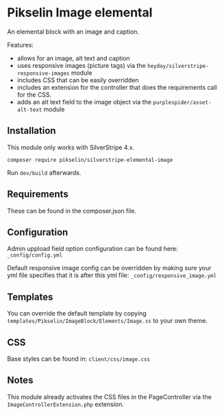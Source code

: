 # Pikselin Image elemental

An elemental block with an image and caption.

Features:
- allows for an image, alt text and caption
- uses responsive images (picture tags) via the `heyday/silverstripe-responsive-images` module
- includes CSS that can be easily overridden
- includes an extension for the controller that does the requirements call for the CSS.
- adds an alt text field to the image object via the `purplespider/asset-alt-text` module

## Installation
This module only works with SilverStripe 4.x.

`composer require pikselin/silverstripe-elemental-image`

Run `dev/build` afterwards.

## Requirements
These can be found in the composer.json file.

## Configuration
Admin uppload field option configuration can be found here:
`_config/config.yml`

Default responsive image config can be overridden by making sure your yml file specifies that it is after this yml file:
`_config/responsive_image.yml`

## Templates
You can override the default template by copying `templates/Pikselin/ImageBlock/Elements/Image.ss` to your own theme.

## CSS
Base styles can be found in:
`client/css/image.css`

## Notes
This module already activates the CSS files in the PageController via the `ImageControllerExtension.php` extension.
